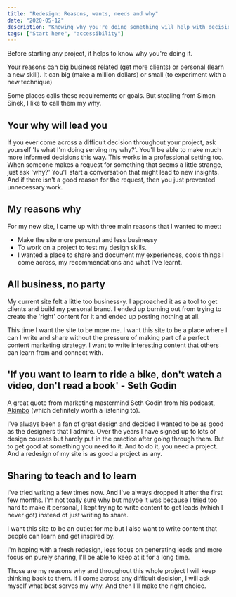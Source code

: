 ```yaml
---
title: "Redesign: Reasons, wants, needs and why"
date: "2020-05-12"
description: "Knowing why you're doing something will help with decisions in the future."
tags: ["Start here", "accessibility"]
---
```


Before starting any project, it helps to know why you're doing it.

Your reasons can big business related (get more clients) or personal (learn a new skill). It can big (make a million dollars) or small (to experiment with a new technique)

Some places calls these requirements or goals. But stealing from Simon Sinek, I like to call them my why.

## Your why will lead you

If you ever come across a difficult decision throughout your project, ask yourself 'Is what I'm doing serving my why?'. You'll be able to make much more informed decisions this way. This works in a professional setting too. When someone makes a request for something that seems a little strange, just ask 'why?' You'll start a conversation that might lead to new insights. And if there isn't a good reason for the request, then you just prevented unnecessary work.

## My reasons why

For my new site, I came up with three main reasons that I wanted to meet:

- Make the site more personal and less businessy
- To work on a project to test my design skills.
- I wanted a place to share and document my experiences, cools things I come across, my recommendations and what I've learnt.

## All business, no party

My current site felt a little too business-y. I approached it as a tool to get clients and build my personal brand. I ended up burning out from trying to create the 'right' content for it and ended up posting nothing at all.

This time I want the site to be more me. I want this site to be a place where I can I write and share without the pressure of making part of a perfect content marketing strategy. I want to write interesting content that others can learn from and connect with.

## 'If you want to learn to ride a bike, don't watch a video, don't read a book' - Seth Godin

A great quote from marketing mastermind Seth Godin from his podcast, [Akimbo](https://www.akimbo.link/) (which definitely worth a listening to).

I've always been a fan of great design and decided I wanted to be as good as the designers that I admire. Over the years I have signed up to lots of design courses but hardly put in the practice after going through them. But to get good at something you need to it. And to do it, you need a project. And a redesign of my site is as good a project as any.

## Sharing to teach and to learn

I've tried writing a few times now. And I've always dropped it after the first few months. I'm not toally sure why but maybe it was because I tried too hard to make it personal, I kept trying to write content to get leads (which I never got) instead of just writing to share.

I want this site to be an outlet for me but I also want to write content that people can learn and get inspired by.

I'm hoping with a fresh redesign, less focus on generating leads and more focus on purely sharing, I'll be able to keep at it for a long time.

Those are my reasons why and throughout this whole project I will keep thinking back to them. If I come across any difficult decision, I will ask myself what best serves my why. And then I'll make the right choice.
